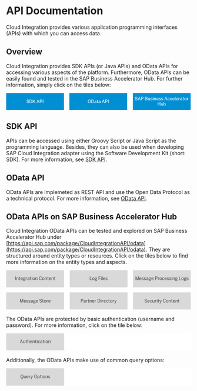 <!-- loio3fd9fc923dee4d5db0696cfdce187154 -->

# API Documentation

Cloud Integration provides various application programming interfaces \(APIs\) with which you can access data.



<a name="loio3fd9fc923dee4d5db0696cfdce187154__section_z2k_krh_43b"/>

## Overview

Cloud Integration provides SDK APIs \(or Java APIs\) and OData APIs for accessing various aspects of the platform. Furthermore, OData APIs can be easily found and tested in the SAP Business Accelerator Hub. For further information, simply click on the tiles below:

![](images/CPI_API_Overview_sdk_52cba5a.png)



<a name="loio3fd9fc923dee4d5db0696cfdce187154__section_tn1_wsh_43b"/>

## SDK API

APIs can be accessed using either Groovy Script or Java Script as the programming language. Besides, they can also be used when developing SAP Cloud Integration adapter using the Software Development Kit \(short: SDK\). For more information, see [SDK API](sdk-api-c5c7933.md).



<a name="loio3fd9fc923dee4d5db0696cfdce187154__section_iqm_ysh_43b"/>

## OData API

OData APIs are implemeted as REST API and use the Open Data Protocol as a technical protocol. For more information, see [OData API](odata-api-a617d6f.md).



<a name="loio3fd9fc923dee4d5db0696cfdce187154__section_ODataOverview"/>

## OData APIs on SAP Business Accelerator Hub

Cloud Integration OData APIs can be tested and explored on SAP Business Accelerator Hub under [https://api.sap.com/package/CloudIntegrationAPI/odata](https://api.sap.com/package/CloudIntegrationAPI/odata). They are structured around entity types or resources. Click on the tiles below to find more information on the entity types and aspects.

![](images/CPI_ODataAPI_a325b4e.png)

The OData APIs are protected by basic authentication \(username and password\). For more information, click on the tile below:

![](images/CPI_OData_Authentication_2fc6272.png)

Additionally, the OData APIs make use of common query options:

![](images/CPI_OData_Query2_6dae5cb.png)

